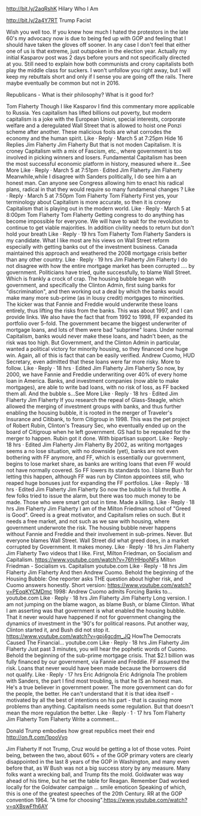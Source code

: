 http://bit.ly/2aqRshK Hilary Who I Am

http://bit.ly/2a4Y7RT  Trump Facist

Wish you well too. If you knew how much I hated the protestors in the late 60's my advocacy now is due to being fed up with GOP and feeling that I should have taken the gloves off sooner. In any case I don't feel that either one of us is that extreme, just outspoken in the election year.  Actually my initial Kasparov post was  2 days before yours and not specifically directed at you. Still need to explain how both communists and crony capitalists both play the middle class for suckers. I won't unfollow you right away, but I will keep my rebuttals short and only if I sense you are going off the rails. There maybe eventually be common but not in 2016.


Republicans - What is their philosophy?
              What is it good for?

Tom Flaherty Though I like Kasparov I find this commentary more applicable to Russia. Yes capitalism has lifted billions out poverty, but modern capitalism is a joke with the European Union, special interests, corporate welfare and a deregulated Wall Street that is allowed to hoist one Ponzi scheme after another. These malicious fools are what corrodes the economy and the human spirit.
Like · Reply · March 5 at 7:25pm
Hide 16 Replies
Jim Flaherty
Jim Flaherty But that is not moden Capitalism. It is croney Capitalism with a mix of Fascism, etc., where government is too involved in picking winners and losers. Fundamental Capitalism has been the most successful economic platform in history, measured where it...See More
Like · Reply · March 5 at 7:51pm · Edited
Jim Flaherty
Jim Flaherty Meanwhile,while I disagree with Sanders politically, I do see him a an honest man. Can anyone see Congress allowing him to enact his radical plans, radical in that they would require so many fundamenal changes ?
Like · Reply · March 5 at 7:50pm
Tom Flaherty
Tom Flaherty First yes, your terminology about Capitalism is more accurate, so then it is croney Capitalism that is playing out in the modern world.
Like · Reply · March 5 at 8:00pm
Tom Flaherty
Tom Flaherty Getting congress to do anything has become impossible for everyone. We will have to wait for the revolution to continue to get viable majorities. In addition civility needs to return but don't hold your breath
Like · Reply · 19 hrs
Tom Flaherty
Tom Flaherty Sanders is my candidate. What I like most are his views on Wall Street reform especially with getting banks out of the investment business. Canada maintained this approach and weathered the 2008 mortgage crisis better than any other country.
Like · Reply · 19 hrs
Jim Flaherty
Jim Flaherty I do not disagree with how the entire mortgage market has been corrupted .... by government. Politicians have tried, quite successfully, to blame Wall Street. Which is frankly a crock of crap. The housing bubble began with government, and specifically the Clinton Admin, first suing banks for "discrimination", and then working out a deal by which the banks would make many more sub-prime (as in lousy credit) mortgages to minorities. The kicker was that Fannie and Freddie would underwrite these loans entirely, thus lifting the risks from the banks. This was about 1997, and I can provide links. We also have the fact that from 1992 to 1998, FF expanded its portfolio over 5-fold. The government became the biggest underwriter of mortgage loans, and lots of them were bad "subprime" loans. Under normal Capitalism, banks would never make these loans, and hadn't been, as the risk was too high. But Government, and the Clinton Admin in particular, wanted a political victory for minority housing, so they financed one huge win. Again, all of this is fact that can be easily verified. Andrew Cuomo, HUD Secretary, even admitted that these loans were far more risky. More to follow.
Like · Reply · 18 hrs · Edited
Jim Flaherty
Jim Flaherty So now, by 2000, we have Fannie and Freddie underwriting over 40% of every home loan in America. Banks, and investment companies (now able to make mortgages), are able to write bad loans, with no risk of loss, as FF backed them all. And the bubble s...See More
Like · Reply · 18 hrs · Edited
Jim Flaherty
Jim Flaherty If you research the repeal of Glass-Steagle, which allowed the merging of investment groups with banks, and thus further enabling the housing bubble, it is rooted in the merger of Traveler's Insurance and Citibank, to form Citigroup in 1998. This was the pet project of Robert Rubin, Clinton's Treasury Sec, who eventually ended up on the board of Citigroup when he left government. GS had to be repealed for the merger to happen. Rubin got it done. With bipartisan support.
Like · Reply · 18 hrs · Edited
Jim Flaherty
Jim Flaherty By 2002, as writing mortgages seems a no lose situation, with no downside (yet), banks are not even bothering with FF anymore, and FF, which is essentially our government, begins to lose market share, as banks are writing loans that even FF would not have normally covered. So FF lowers its standards too. I blame Bush for letting this happen, although FF was run by Clinton appointees still, who reaped huge bonuses just for expanding the FF portfolios.
Like · Reply · 18 hrs · Edited
Jim Flaherty
Jim Flaherty So now the bubble is full throttle. A few folks tried to issue the alarm, but there was too much money to be made. Those who were smart got out in time. Made a killing.
Like · Reply · 18 hrs
Jim Flaherty
Jim Flaherty I am of the Milton Friedman school of "Greed is Good". Greed is a great motivator, and Capitalism relies on such. But it needs a free market, and not such as we saw with housing, where government underwrote the risk. The housing bubble never happens without Fannie and Freddie and their involvement in sub-primes. Never. But everyone blames Wall Street. Wall Street did what greed does, in a market corrupted by Government. It makes money.
Like · Reply · 18 hrs
Jim Flaherty
Jim Flaherty Two videos that I like. First, Milton Friedman, on Socialism and Capitalism. https://www.youtube.com/watch?v=76frHHpoNFs
Milton Friedman - Socialism vs. Capitalism
youtube.com
Like · Reply · 18 hrs
Jim Flaherty
Jim Flaherty And then Andrew Cuomo. Behold the beginning of the Housing Bubble: One reporter asks THE question about higher risk, and Cuomo answers honestly. Short version: https://www.youtube.com/watch?v=PEoqKYCMDmc
1998: Andrew Cuomo admits Forcing Banks to…
youtube.com
Like · Reply · 18 hrs
Jim Flaherty
Jim Flaherty Long version. I am not jumping on the blame wagon, as blame Bush, or blame Clinton. What I am asserting was that government is what enabled the housing bubble. That it never would have happened if not for government changing the dynamics of investment in the '90's for political reasons. Put another way, Clinton started it, and Bush did not stop it. https://www.youtube.com/watch?v=gpj4gcdm_JQ
HowThe Democrats Caused The Financial…
youtube.com
Like · Reply · 18 hrs
Jim Flaherty
Jim Flaherty Just past 3 minutes, you will hear the pophetic words of Cuomo. Behold the beginning of the sub-prime mortgage crisis. That $2.1 billion was fully financed by our government, via Fannie and Freddie. FF assumed the risk. Loans that never would have been made because the borrowers did not qualify.
Like · Reply · 17 hrs
Eric Adrignola
Eric Adrignola The problem with Sanders, the part I find most troubling, is that he IS an honest man. He's a true believer in government power. The more government can do for the people, the better. He can't understand that it is that idea itself - motivated by all the best of intentions on his part - that is causing more problems than anything. Capitalism needs some regulation. But that doesn't mean the more regulation the better.
Like · Reply · 1 · 17 hrs
Tom Flaherty
Jim Flaherty 
Tom Flaherty
Write a comment...







Donald Trump embodies how great republics meet their end
http://on.ft.com/1pooVyo

Jim Flaherty If not Trump, Cruz would be getting a lot of those votes. Point being, between the two, about 60% + of the GOP primary voters are clearly disappointed in the last 8 years of the GOP in Washington, and many even before that, as W Bush was not a big success story by any measure. Many folks want a wrecking ball, and Trump fits the mold. Goldwater was way ahead of his time, but he set the table for Reagan. Remember Dad worked locally for the Goldwater campaign ... smile emoticon Speaking of which, this is one of the greatest speeches of the 20th Century. RR at the GOP convention 1964. "A time for choosing".https://www.youtube.com/watch?v=qXBswFfh6AY


